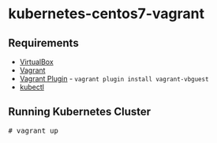 # kubernetes-centos7-vagrant

## Requirements

* [VirtualBox](https://www.virtualbox.org/)
* [Vagrant](https://www.vagrantup.com/)
* [Vagrant Plugin](https://github.com/dotless-de/vagrant-vbguest) - <code>vagrant plugin install vagrant-vbguest</code>
* [kubectl](https://kubernetes.io/docs/tasks/tools/install-kubectl/)

## Running Kubernetes Cluster

<pre>
# vagrant up
</pre>

